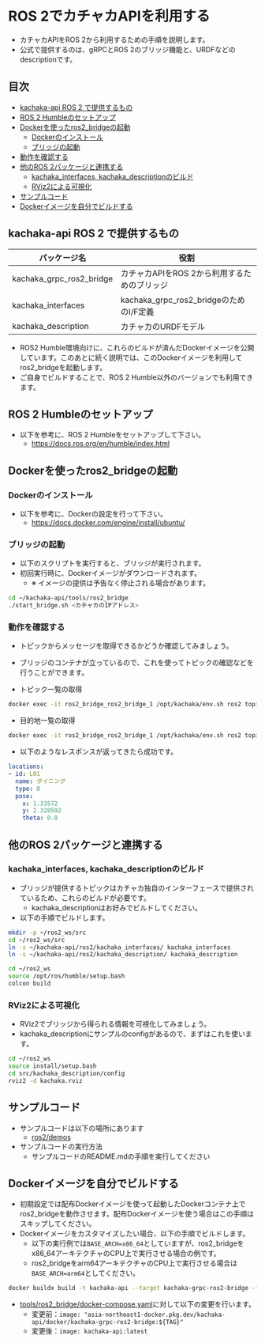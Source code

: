 # ROS 2でカチャカAPIを利用する

* カチャカAPIをROS 2から利用するための手順を説明します。
* 公式で提供するのは、gRPCとROS 2のブリッジ機能と、URDFなどのdescriptionです。

## 目次
- [kachaka-api ROS 2 で提供するもの](#kachaka-api-ros-2-で提供するもの)
- [ROS 2 Humbleのセットアップ](#ros-2-humbleのセットアップ)
- [Dockerを使ったros2_bridgeの起動](#dockerを使ったros2_bridgeの起動)
  - [Dockerのインストール](#dockerのインストール)
  - [ブリッジの起動](#ブリッジの起動)
- [動作を確認する](#動作を確認する)
- [他のROS 2パッケージと連携する](#他のros-2パッケージと連携する)
  - [kachaka_interfaces, kachaka_descriptionのビルド](#kachaka_interfaces-kachaka_descriptionのビルド)
  - [RViz2による可視化](#rviz2による可視化)
- [サンプルコード](#サンプルコード)
- [Dockerイメージを自分でビルドする](#dockerイメージを自分でビルドする)

## kachaka-api ROS 2 で提供するもの
| パッケージ名 | 役割 |
| --- | --- |
| kachaka_grpc_ros2_bridge | カチャカAPIをROS 2から利用するためのブリッジ |
| kachaka_interfaces | kachaka_grpc_ros2_bridgeのためのI/F定義 |
| kachaka_description | カチャカのURDFモデル |

* ROS2 Humble環境向けに、これらのビルドが済んだDockerイメージを公開しています。このあとに続く説明では、このDockerイメージを利用してros2_bridgeを起動します。
* ご自身でビルドすることで、ROS 2 Humble以外のバージョンでも利用できます。

## ROS 2 Humbleのセットアップ
* 以下を参考に、ROS 2 Humbleをセットアップして下さい。
    * https://docs.ros.org/en/humble/index.html

## Dockerを使ったros2_bridgeの起動
### Dockerのインストール
* 以下を参考に、Dockerの設定を行って下さい。
    * https://docs.docker.com/engine/install/ubuntu/

### ブリッジの起動
* 以下のスクリプトを実行すると、ブリッジが実行されます。
* 初回実行時に、Dockerイメージがダウンロードされます。
    * ※ イメージの提供は予告なく停止される場合があります。

```bash
cd ~/kachaka-api/tools/ros2_bridge
./start_bridge.sh <カチャカのIPアドレス>
```

### 動作を確認する

* トピックからメッセージを取得できるかどうか確認してみましょう。
* ブリッジのコンテナが立っているので、これを使ってトピックの確認などを行うことができます。

* トピック一覧の取得
```bash
docker exec -it ros2_bridge_ros2_bridge_1 /opt/kachaka/env.sh ros2 topic list
```

* 目的地一覧の取得

```bash
docker exec -it ros2_bridge_ros2_bridge_1 /opt/kachaka/env.sh ros2 topic echo /kachaka/layout/locations/list
```

* 以下のようなレスポンスが返ってきたら成功です。

```yaml
locations:
- id: L01
  name: ダイニング
  type: 0
  pose:
    x: 1.33572
    y: 2.328592
    theta: 0.0
```


## 他のROS 2パッケージと連携する

### kachaka_interfaces, kachaka_descriptionのビルド 

* ブリッジが提供するトピックはカチャカ独自のインターフェースで提供されているため、これらのビルドが必要です。
    * kachaka_descriptionはお好みでビルドしてください。
* 以下の手順でビルドします。

```bash
mkdir -p ~/ros2_ws/src
cd ~/ros2_ws/src
ln -s ~/kachaka-api/ros2/kachaka_interfaces/ kachaka_interfaces
ln -s ~/kachaka-api/ros2/kachaka_description/ kachaka_description

cd ~/ros2_ws
source /opt/ros/humble/setup.bash
colcon build
```

### RViz2による可視化
* RViz2でブリッジから得られる情報を可視化してみましょう。
* kachaka_descriptionにサンプルのconfigがあるので、まずはこれを使います。

```bash
cd ~/ros2_ws
source install/setup.bash
cd src/kachaka_description/config
rviz2 -d kachaka.rviz
```

## サンプルコード

* サンプルコードは以下の場所にあります
    * [ros2/demos](../ros2/demos)
* サンプルコードの実行方法
    * サンプルコードのREADME.mdの手順を実行してください


## Dockerイメージを自分でビルドする
* 初期設定では配布Dockerイメージを使って起動したDockerコンテナ上でros2_bridgeを動作させます。配布Dockerイメージを使う場合はこの手順はスキップしてください。
* Dockerイメージをカスタマイズしたい場合、以下の手順でビルドします。
    * 以下の実行例では`BASE_ARCH=x86_64`としていますが、ros2_bridgeをx86_64アーキテクチャのCPU上で実行させる場合の例です。
    * ros2_bridgeをarm64アーキテクチャのCPU上で実行させる場合は`BASE_ARCH=arm64`としてください。

```bash
docker buildx build -t kachaka-api --target kachaka-grpc-ros2-bridge -f Dockerfile.ros2 . --build-arg BASE_ARCH=x86_64 --load
```

* [tools/ros2_bridge/docker-compose.yaml](tools/ros2_bridge/docker-compose.yaml)に対して以下の変更を行います。
    * 変更前：`image: "asia-northeast1-docker.pkg.dev/kachaka-api/docker/kachaka-grpc-ros2-bridge:${TAG}"`
    * 変更後：`image: kachaka-api:latest`
